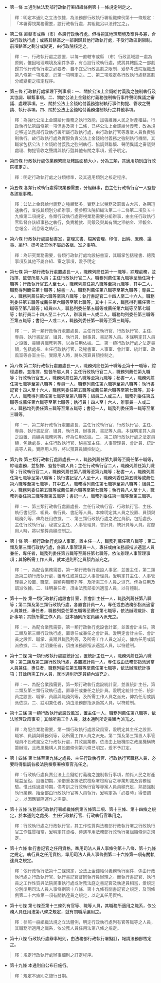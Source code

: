 * 第一條 本通則依法務部行政執行署組織條例第十一條規定制定之。

> 釋：明定本通則之立法依據，為法務部行政執行署組織條例第十一條規定：「本署得視業務需要，設行政執行處，其組織另以法律定之」。

* 第二條 直轄市或縣（市）各設行政執行處。但得視其地理環境及案件多寡，合設行政執行處；或將其轄區之一部劃歸其他行政執行處，不受行政區劃限制。前項轄區之劃分或變更，由行政院核定之。

> 釋：一、行政執行處之設置，以每一直轄市或縣 （市）行政區域設一處為原則，惟因地理環境及案件多寡，有合設行政執行處，或將其轄區之一部劃歸其他行政執行處之必要者，自不宜受行政區劃之限制，爰參考法院組織法第八條第一項規定，於第一項明定之。二、第二項規定各行政執行處轄區劃分或變更之核定程序。

* 第三條 行政執行處掌理下列事項：一、關於公法上金錢給付義務之強制執行及其協調、聯繫事項。二、關於公法上金錢給付義務強制執行事件聲明異議之審議、處理事項。三、關於公法上金錢給付義務強制執行事件拘提、管收之聲請、執行事項。四、關於公法上金錢給付義務強制執行之其他事項。

> 釋：為強化公法上金錢給付義務之執行效能，加強維護人民之財產權益，行政執行法第四條第一項但書及第十二條，已將公法上金錢給付義務，改為規定移送法務部行政執行署所屬行政執行處，由行政執行官等專業人員負責強制執行。故行政執行處為實際負責公法上金錢給付義務之強制執行機關，其職掌包括公法上金錢給付義務之強制執行、協調與聯繫、聲明異議之審議與處理、拘提管收之聲請與執行暨其他有關之事項，爰予明定。

* 第四條 行政執行處依業務繁簡及轄區面積大小，分為三類，其適用類別由行政院核定之。

> 釋：明定行政執行處之分類標準，及其適用類別之核定程序。

* 第五條 各類行政執行處得視業務需要，分組辦事，由主任行政執行官一人監督各該組事務。

> 釋：公法上金錢給付義務之種類繁多，實務上以稅務及罰鍰占大宗，為期迅速執行，宜按其類別分組辦事，爰參照法院組織法第二十二條第二項及五十九條第二項規定，各類行政執行處得視業務需要分組辦事，由主任行政執行官監督各該組事務之執行，負責稅款、罰鍰及與其有關之滯納金、滯報金、怠報金、利息等之執行。

* 第六條 行政執行處設秘書室，當理文書、檔案管理、印信、出納、庶務、議事、編印、研考及其他不屬於各組、室之事項。

> 釋：為研究業務需要，各類行政執行處均設秘書室，其職掌包括秘書、總務事項及其他不屬各組、室之事項，爰予明定

* 第七條 第一類行政執行處置處長一人，職務列簡任第十一職等，綜理處務，並指揮、監督所屬人員；主任行政執行官二人，職務列薦任第九職等至簡任第十職等；行政執行官五人至七人，職務列薦任第八職等至第九職等，其中二人，職務得列簡任第十職等；秘書一人，職務列薦任第八職等至第九職等；專員二人，職務列薦任第六職等至第八職等；執行書記官二十四人至二十六人，職務列委任第五職等或薦任第六職等至第七職等，其中十三人，職務得列薦任第七職等至第八職等；組員四人，職務列委任第五職等或薦任第六職等至第七職等；執行員二十四人至二十六人，辦事員一人或二人，職務均列委任第三職等至第五職等；書記一人或二人，職務列委任第一職等至第三職等。

> 釋：一、第一類行政執行處置處長、主任行政執行官、行政執行官、主任、專員、執行書記官、組員、執行員、辦事員、書記等人員。本條明定其人員之設置、員額與職務列等，以為任用依據。二、第一類行政執行處之法定員額，包括處長、主任行政執行官，及秘書室、人事室、會計室、統計室、政風室等各室主任。實際用人時，將以預算員額控制之。

* 第八條 第二類行政執行處置處長一人，職務列簡任第十職等至第十一職等，綜理處務，並指揮、監督所屬人員；主任行政執行官二人，職務列薦任第九職等；行政執行官五人，職務列薦任第八職等至第九職等；秘書一人，職務列薦任第七職等至第八職等；專員一人，職務列薦任第六職等至第八職等；執行書記官十四人至十六人，職務列委任第五職等或薦任第六職等至第七職等，其中八人，職務得列薦任第七職等至第八職等；組員二人或三人，職務列委任第五職等或薦任第六職等至第七職等；執行員十四人至十六人，辦事員一人或二人，職務均列委任第三職等至第五職等；書記一人，職務列委任第一職等至第三職等。

> 釋：一、第二類行政執行處置處長、主任行政執行官、行政執行官、主任、專員、執行書記官、組員、執行員、辦事員、書記等人員。本條明定其人員之設置、員額與職務列等，俾為任用依據。二、第二類行政執行處之法定員額，包括處長、主任行政執行官、秘書室主任、人事管理員、會計員、統計員等人員。實際用人時，將以預算員額控制之。

* 第九條 第三類行政執行處置處長一人，職務列薦任第九職等至簡任第十職等，綜理處務，並指揮、監督所屬人員；主任行政執行官二人，職務列薦任第九職等；行政執行官二人，職務列薦任第八職等至第九職等；秘書一人，職務列薦任第七職等至第八職等；執行書記官八人至十人，職務列委任第五職等或薦任第六職等至第七職等，其中五人，職務得列薦任第七職等至第八職等；組員二人，職務列委任第五職等或薦任第六職等至第七職等；執行員八人至十人，職務列委任第三職等至第五職等；書記一人，職務列委任第一職等至第三職等。

> 釋：一、第三類行政執行處置處長、主任行政執行官、行政執行官、主任、執行書記官、組員、執行員、書記等人員。本條明定其人員之設置、員額與職務列等，俾為任用依據。二、第三類行政執行處之法定員額，包括處長、主任行政執行官、秘書室主任、人事管理員、會計員、統計員等人員。實際用人時，將以預算員額控制之。

* 第十條 第一類行政執行處設人事室，置主任一人，職務列薦任第八職等；第二類及第三類行政執行處，各置人事管理員一人，專任或由法務部指派適當人員兼任，專任者，職務列委任第五職等至薦任第七職等，依法辦理人事管理事項；其餘所需工作人員，就本通則所定員額內派充之。

> 釋：一、為配合業務需要，第一類行政執行處設人事室，並置主任，第二類及第三類行政執行處，置專任或兼任之人事管理員。爰明定其主任、人事管理員之設置、職掌、員額與職務列等，及所需工作人員之派充，俾為任用及調派依據。二、註明兼任者，須由法務部指派適當人員，以符體制。

* 第十一條 第一類行政執行處設會計室，置會計主任一人，職務列薦任第八職等；第二類及第三類行政執行處，各置會計員一人，專任或由法務部指派適當人員兼任，專任者，職務列委任第五職等至薦任第七職等，依法辦理歲計、會計事項；其餘所需工作人員，就本通則所定員額內派充之。

> 釋：一、為配合業務需要，第一類行政執行處設會計室，並置會計主任，第二類及第三類行政執行處，置專任或兼任之會計員。爰明定會計主任、會計員之設置、職掌、員額與職務列等，及所需工作人員之派充，俾為任用或調派依據。二、註明兼任者，須由法務部指派適當人員，以符體制。

* 第十二條 第一類行政執行處設統計室，置統計主任一人，職務列薦任第八職等；第二類及第三類行政執行處，各置統計員一人，專任或由法務部指派適當人員兼任，專任者，職務列委任第五職等至薦任第七職等，依法辦理統計事項；其餘所需工作人員，就本通則所定員額內派充之。

> 釋：一、為配合業務需要，第一類行政執行處設統計室，並置統計主任，第二類及第三類行政執行處，置專任或兼任之統計員。爰明定統計主任、統計員之設置、職掌、員額與職務列等，及所需工作人員之派充，俾為任用或調派依據。二、註明兼任者，須由法務部指派適當人員，以符體制。

* 第十三條 第一類行政執行處設政風室，置主任一人，職務列薦任第八職等，依法辦理政風事項；其餘所需工作人員，就本通則所定員額內派充之。

> 釋：為配合業務需要，第一類行政執行處設政風室，爰明定其主任之設置、職掌、員額與職務列等，及所需工作人員之派充。第二類及第三類置人事管理員不設政風室之行政執行處，其政風業務，依法由上級機關之政風機構統籌辦理，且政風機構人員設置條例第六條已明定，爰不予訂定。

* 第十四條 第七條至第九條之處長、主任行政執行官、行政執行官職務人員，必要時得借調各級法院檢察署檢察官充任之。

> 釋：行政執行處負責公法上金錢給付義務之強制執行事項，關係人民之財產權益至鉅，設置初期，須借重各級法院檢察署檢察官之專業知識及實務經驗。惟此係過渡時期，俟考訓之行政執行官等專案人員員額充足，熟諳強制執行業務，始全部由行政執行官等人員執行，爰明定為「必要時」得借調之，以因應實際運作之需要。

* 第十五條 法務部行政執行署組織條例第五條第二項、第十三條、第十四條之規定，於本通則之處長、主任行政執行官、行政執行官準用之。

> 釋：行政執行處之行政執行官，其工作性質與法務部行政執行署之行政執行官工作性質相當，爰明定其資格、待遇準用法務部行政執行署組織條例之規定。

* 第十六條 執行書記官之任用資格，準用司法人員人事條例第十八條、第十九條之規定。執行員之任用資格，準用司法人員人事條例第二十六條第一項有關執達員之規定。

> 釋：依行政執行法第十二條規定，公法上金錢給付義務執行案件，係由行政執行處之行政執行官、執行書記官督同執行員辦理之。而執行書記官、執行員之工作性質與法院民事執行處或財務法庭之書記官及執達員相當，爰規定分別準用司法人員人事條例第十八條、第十九條有關書記官之規定，及同條例第二十六條第一項有關執達員之規定，以定其任用資格。

* 第十七條 第七條至第十三條列有官等、職等人員，其職務所適用之職系，依公務人員任用法第八條之規定，就有關職系選用之。

> 釋：參照一般組織法規之立法體例，明定行政執行處列有官等職等之人員，其職務所適用之職系，依公務人員任用法第八條之規定。

* 第十八條 行政執行處辦事細則，由法務部行政執行署擬訂，報請法務部核定之。

> 釋：規定行政執行處辦事細則之訂定程序。

* 第十九條 本通則自公布日施行。

> 釋：規定本通則之施行日期。

